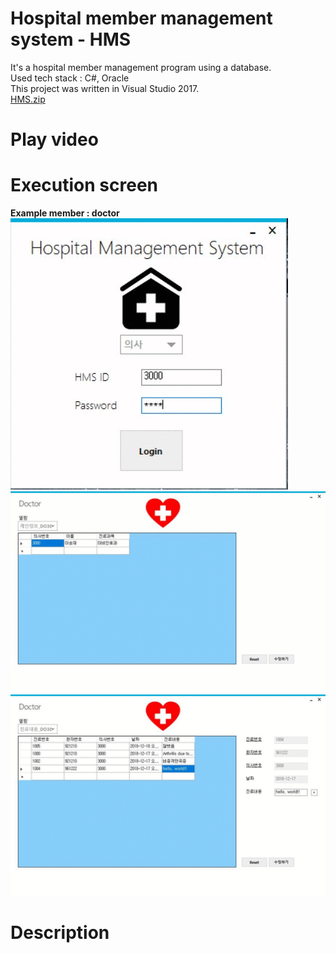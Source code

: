 # Hospital member management system - HMS
It's a hospital member management program using a database. <br>
Used tech stack : C#, Oracle <br>
This project was written in Visual Studio 2017. <br>
[HMS.zip](HMS.zip) <br>

# Play video


# Execution screen
<b>Example member : doctor</b> <br>
![alt-tag](images/doctor_gif1.gif)
![alt-tag](images/doctor_gif2.gif)
![alt-tag](images/doctor_gif3.gif)

# Description

